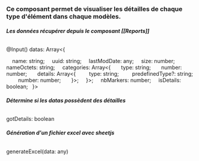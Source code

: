 ### Ce composant permet de visualiser les détailles de chaque type d'élément dans chaque modèles.

###### **Les données récupérer depuis le composant [[Reports]]**
@Input() datas: Array<{

    name: string;
    uuid: string;
    lastModDate: any;
    size: number;
    nameOctets: string;
    categories: Array<{
      type: string;
      number: number;
      details: Array<{
        type: string;
        predefinedType?: string;
        number: number;
      }>;
    }>;
    nbMarkers: number;
    isDetails: boolean;
  }>

###### **Détermine si les datas possèdent des détailles**
gotDetails: boolean

###### **Génération d'un fichier excel avec sheetjs**
generateExcel(data: any)